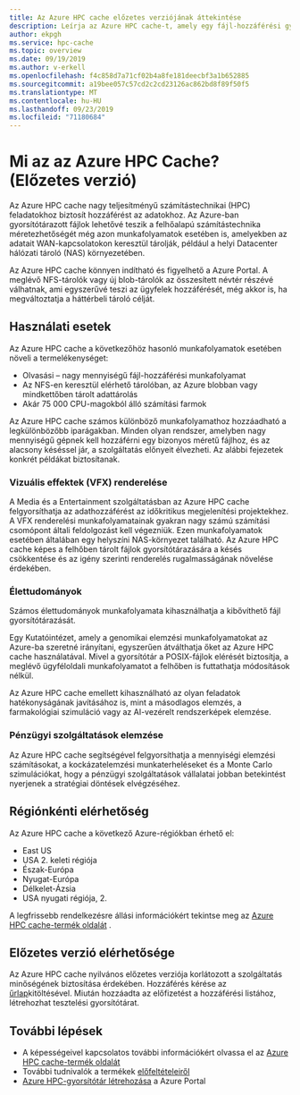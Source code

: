 ```yaml
---
title: Az Azure HPC cache előzetes verziójának áttekintése
description: Leírja az Azure HPC cache-t, amely egy fájl-hozzáférési gyorsító megoldás a nagy teljesítményű számítástechnika számára
author: ekpgh
ms.service: hpc-cache
ms.topic: overview
ms.date: 09/19/2019
ms.author: v-erkell
ms.openlocfilehash: f4c858d7a71cf02b4a8fe181deecbf3a1b652885
ms.sourcegitcommit: a19bee057c57cd2c2cd23126ac862bd8f89f50f5
ms.translationtype: MT
ms.contentlocale: hu-HU
ms.lasthandoff: 09/23/2019
ms.locfileid: "71180684"
---
```

# <a name="what-is-azure-hpc-cache-preview"></a>Mi az az Azure HPC Cache? (Előzetes verzió)

Az Azure HPC cache nagy teljesítményű számítástechnikai (HPC) feladatokhoz biztosít hozzáférést az adatokhoz. Az Azure-ban gyorsítótárazott fájlok lehetővé teszik a felhőalapú számítástechnika méretezhetőségét még azon munkafolyamatok esetében is, amelyekben az adatait WAN-kapcsolatokon keresztül tárolják, például a helyi Datacenter hálózati tároló (NAS) környezetében.

Az Azure HPC cache könnyen indítható és figyelhető a Azure Portal. A meglévő NFS-tárolók vagy új blob-tárolók az összesített névtér részévé válhatnak, ami egyszerűvé teszi az ügyfelek hozzáférését, még akkor is, ha megváltoztatja a háttérbeli tároló célját.

## <a name="use-cases"></a>Használati esetek

Az Azure HPC cache a következőhöz hasonló munkafolyamatok esetében növeli a termelékenységet:

* Olvasási – nagy mennyiségű fájl-hozzáférési munkafolyamat
* Az NFS-en keresztül elérhető tárolóban, az Azure blobban vagy mindkettőben tárolt adattárolás
* Akár 75 000 CPU-magokból álló számítási farmok

Az Azure HPC cache számos különböző munkafolyamathoz hozzáadható a legkülönbözőbb iparágakban. Minden olyan rendszer, amelyben nagy mennyiségű gépnek kell hozzáférni egy bizonyos méretű fájlhoz, és az alacsony késéssel jár, a szolgáltatás előnyeit élvezheti. Az alábbi fejezetek konkrét példákat biztosítanak.

### <a name="visual-effects-vfx-rendering"></a>Vizuális effektek (VFX) renderelése

A Media és a Entertainment szolgáltatásban az Azure HPC cache felgyorsíthatja az adathozzáférést az időkritikus megjelenítési projektekhez. A VFX renderelési munkafolyamatainak gyakran nagy számú számítási csomópont általi feldolgozást kell végezniük. Ezen munkafolyamatok esetében általában egy helyszíni NAS-környezet található. Az Azure HPC cache képes a felhőben tárolt fájlok gyorsítótárazására a késés csökkentése és az igény szerinti renderelés rugalmasságának növelése érdekében.

### <a name="life-sciences"></a>Élettudományok

Számos élettudományok munkafolyamata kihasználhatja a kibővíthető fájl gyorsítótárazását.

Egy Kutatóintézet, amely a genomikai elemzési munkafolyamatokat az Azure-ba szeretné irányítani, egyszerűen átválthatja őket az Azure HPC cache használatával. Mivel a gyorsítótár a POSIX-fájlok elérését biztosítja, a meglévő ügyféloldali munkafolyamatot a felhőben is futtathatja módosítások nélkül.

Az Azure HPC cache emellett kihasználható az olyan feladatok hatékonyságának javításához is, mint a másodlagos elemzés, a farmakológiai szimuláció vagy az AI-vezérelt rendszerképek elemzése.

### <a name="financial-services-analytics"></a>Pénzügyi szolgáltatások elemzése

Az Azure HPC cache segítségével felgyorsíthatja a mennyiségi elemzési számításokat, a kockázatelemzési munkaterheléseket és a Monte Carlo szimulációkat, hogy a pénzügyi szolgáltatások vállalatai jobban betekintést nyerjenek a stratégiai döntések elvégzéséhez.

## <a name="region-availability"></a>Régiónkénti elérhetőség

Az Azure HPC cache a következő Azure-régiókban érhető el:

* East US
* USA 2. keleti régiója
* Észak-Európa
* Nyugat-Európa
* Délkelet-Ázsia
* USA nyugati régiója, 2.

A legfrissebb rendelkezésre állási információkért tekintse meg az [Azure HPC cache-termék oldalát](https://azure.microsoft.com/services/hpc-cache) .

## <a name="preview-availability"></a>Előzetes verzió elérhetősége

Az Azure HPC cache nyilvános előzetes verziója korlátozott a szolgáltatás minőségének biztosítása érdekében. Hozzáférés kérése az [űrlap](https://aka.ms/onboard-hpc-cache)kitöltésével. Miután hozzáadta az előfizetést a hozzáférési listához, létrehozhat tesztelési gyorsítótárat.

## <a name="next-steps"></a>További lépések

* A képességeivel kapcsolatos további információkért olvassa el az [Azure HPC cache-termék oldalát](https://azure.microsoft.com/services/hpc-cache)
* További tudnivalók a termékek [előfeltételeiről](hpc-cache-prereqs.md)
* [Azure HPC-gyorsítótár létrehozása](hpc-cache-create.md) a Azure Portal

